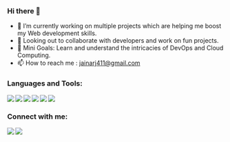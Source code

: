 ### Hi there 🦄
- 🔭 I’m currently working on multiple projects which are helping me boost my Web development skills.
- 👯 Looking out to collaborate with developers and work on fun projects. 
- 🌱 Mini Goals: Learn and understand the intricacies of DevOps and Cloud Computing.
- 📫 How to reach me : jainarj411@gmail.com

 ### Languages and Tools:

<img align="left" src="https://img.icons8.com/color/32/000000/c-programming.png"/>
<img align="left" src="https://img.icons8.com/color/32/000000/c-plus-plus-logo.png"/>
<img align="left" src="https://img.icons8.com/color/32/000000/html-5.png"/>
<img align="left" src="https://img.icons8.com/color/32/000000/css3.png"/>
<img align="left" src="https://shutterstock.7eer.net/c/2052558/560528/1305?u=https%3A%2F%2Fwww.shutterstock.com%2Fimage-photo%2F1330373594"/>



<img align="left" src="https://img.icons8.com/color/32/000000/git.png"/>  
<p>&nbsp</p>

### Connect with me:
[<img align="left" src="https://img.icons8.com/color/32/000000/linkedin.png"/>][linkedin]
[<img align="left" src="https://img.icons8.com/fluent/32/000000/instagram-new.png"/>][instagram]



[linkedin]: https://www.linkedin.com/in/ariihantijain/
[instagram]: https://www.instagram.com/ari.h.ant/
[email]: jainarj411@gmail.com
<!--
**IArihantI/IArihantI** is a ✨ _special_ ✨ repository because its `README.md` (this file) appears on your GitHub profile.

Here are some ideas to get you started:

- 🔭 I’m currently working on ...
- 🌱 I’m currently learning ...
- 👯 I’m looking to collaborate on ...
- 🤔 I’m looking for help with ...
- 💬 Ask me about ...
- 📫 How to reach me: ...
- 😄 Pronouns: ...
- ⚡ Fun fact: ...
-->
